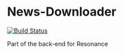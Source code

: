 # News-Downloader
[![Build Status](https://travis-ci.org/BR-0309/Resonance-Backend.svg?branch=master)](https://travis-ci.org/BR-0309/Resonance-Backend)

Part of the back-end for Resonance
